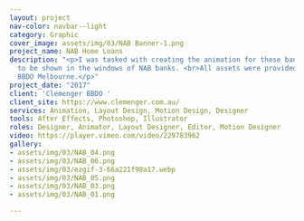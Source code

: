 ```yaml
---
layout: project
nav-color: navbar--light
category: Graphic
cover_image: assets/img/03/NAB Banner-1.png
project_name: NAB Home Loans
description: "<p>I was tasked with creating the animation for these bank loan screens
  to be shown in the windows of NAB banks. <br>All assets were provided by Clemenger
  BBDO Melbourne.</p>"
project_date: "2017"
client: 'Clemenger BBDO '
client_site: https://www.clemenger.com.au/
services: Animation, Layout Design, Motion Design, Designer
tools: After Effects, Photoshop, Illustrator
roles: Designer, Animator, Layout Designer, Editor, Motion Designer
video: https://player.vimeo.com/video/229783962
gallery:
- assets/img/03/NAB_04.png
- assets/img/03/NAB_06.png
- assets/img/03/ezgif-3-66a221f98a17.webp
- assets/img/03/NAB_05.png
- assets/img/03/NAB_03.png
- assets/img/03/NAB_01.png

---
```

